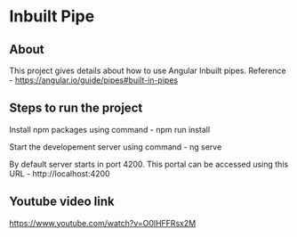 # Inbuilt Pipe

## About

This project gives details about how to use Angular Inbuilt pipes.
Reference - https://angular.io/guide/pipes#built-in-pipes



## Steps to run the project

Install npm packages using command - npm run install

Start the developement server using command - ng serve

By default server starts in port 4200. This portal can be accessed using this URL - http://localhost:4200


## Youtube video link

https://www.youtube.com/watch?v=O0lHFFRsx2M


